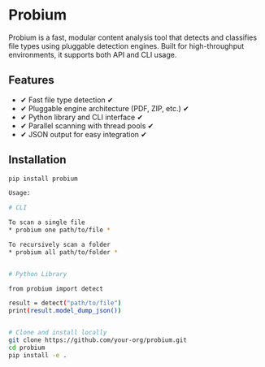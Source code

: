 # Probium

Probium is a fast, modular content analysis tool that detects and classifies file types using pluggable detection engines. Built for high-throughput environments, it supports both API and CLI usage.

## Features

- ✔ Fast file type detection ✔
- ✔ Pluggable engine architecture (PDF, ZIP, etc.) ✔
- ✔ Python library and CLI interface ✔
- ✔ Parallel scanning with thread pools ✔
- ✔ JSON output for easy integration ✔

## Installation

```bash
pip install probium

Usage:

# CLI

To scan a single file
* probium one path/to/file *

To recursively scan a folder
* probium all path/to/folder *


# Python Library

from probium import detect

result = detect("path/to/file")
print(result.model_dump_json())


# Clone and install locally
git clone https://github.com/your-org/probium.git
cd probium
pip install -e .
